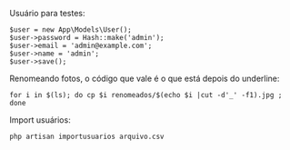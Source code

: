 Usuário para testes:

    $user = new App\Models\User();
    $user->password = Hash::make('admin');
    $user->email = 'admin@example.com';
    $user->name = 'admin';
    $user->save();

Renomeando fotos, o código que vale é o que está depois do underline:

    for i in $(ls); do cp $i renomeados/$(echo $i |cut -d'_' -f1).jpg ; done

Import usuários:

    php artisan importusuarios arquivo.csv

